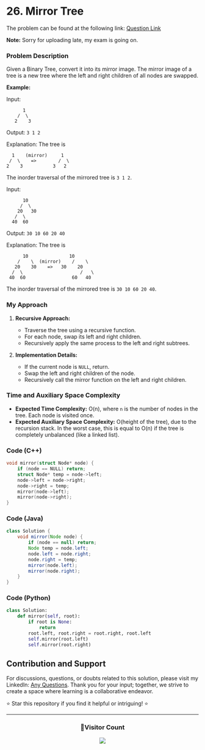 # **26. Mirror Tree**

The problem can be found at the following link: [Question Link](https://www.geeksforgeeks.org/problems/mirror-tree/1)

**Note:** Sorry for uploading late, my exam is going on.

### Problem Description

Given a Binary Tree, convert it into its mirror image. The mirror image of a tree is a new tree where the left and right children of all nodes are swapped.

**Example:**

Input:
```
      1
    /  \
   2    3
```
Output: `3 1 2`

Explanation: The tree is
```
  1    (mirror)     1
 /  \    =>        /  \
2    3           3   2
```
The inorder traversal of the mirrored tree is `3 1 2`.

Input:
```
      10
     /  \
    20   30
   /  \
  40  60
```
Output: `30 10 60 20 40`

Explanation: The tree is
```
      10               10
    /    \  (mirror)    /    \
   20    30    =>   30    20
  /  \                     /   \
 40  60                 60   40
```
The inorder traversal of the mirrored tree is `30 10 60 20 40`.

### My Approach

1. **Recursive Approach:**
   - Traverse the tree using a recursive function.
   - For each node, swap its left and right children.
   - Recursively apply the same process to the left and right subtrees.

2. **Implementation Details:**
   - If the current node is `NULL`, return.
   - Swap the left and right children of the node.
   - Recursively call the mirror function on the left and right children.

### Time and Auxiliary Space Complexity

- **Expected Time Complexity:** O(n), where `n` is the number of nodes in the tree. Each node is visited once.
- **Expected Auxiliary Space Complexity:** O(height of the tree), due to the recursion stack. In the worst case, this is equal to O(n) if the tree is completely unbalanced (like a linked list).

### Code (C++)

```cpp
void mirror(struct Node* node) {
    if (node == NULL) return;
    struct Node* temp = node->left;
    node->left = node->right;
    node->right = temp;
    mirror(node->left);
    mirror(node->right);
}
```

### Code (Java)

```java
class Solution {
    void mirror(Node node) {
        if (node == null) return;
        Node temp = node.left;
        node.left = node.right;
        node.right = temp;
        mirror(node.left);
        mirror(node.right);
    }
}
```

### Code (Python)

```python
class Solution:
    def mirror(self, root):
        if root is None:
            return
        root.left, root.right = root.right, root.left
        self.mirror(root.left)
        self.mirror(root.right)
```

## Contribution and Support

For discussions, questions, or doubts related to this solution, please visit my LinkedIn: [Any Questions](https://www.linkedin.com/in/het-patel-8b110525a/). Thank you for your input; together, we strive to create a space where learning is a collaborative endeavor.

⭐ Star this repository if you find it helpful or intriguing! ⭐

---
<div align=center>
  <h3><b>📍Visitor Count</b></h3>
</div>

<p align="center" >   
  <img src="https://profile-counter.glitch.me/Hunterdii/count.svg" />  
</p>
